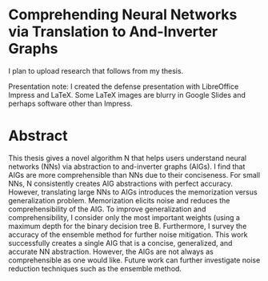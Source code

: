 # Comprehending Neural Networks via Translation to And-Inverter Graphs

I plan to upload research that follows from my thesis.


Presentation note: I created the defense presentation with LibreOffice Impress and LaTeX. Some LaTeX images are blurry in Google Slides and perhaps software other than Impress.

# Abstract
This thesis gives a novel algorithm N that helps users understand neural networks (NNs) via abstraction to and-inverter graphs (AIGs). I find that AIGs are more comprehensible than NNs due to their conciseness. For small NNs, N consistently creates AIG abstractions with perfect accuracy. However, translating large NNs to AIGs introduces the memorization versus generalization problem. Memorization elicits noise and reduces the comprehensibility of the AIG. To improve generalization and comprehensibility, I consider only the most important weights (using a maximum depth for the binary decision tree B. Furthermore, I survey the accuracy of the ensemble method for further noise mitigation. This work successfully creates a single AIG that is a concise, generalized, and accurate NN abstraction. However, the AIGs are not always as comprehensible as one would like. Future work can further investigate noise reduction techniques such as the ensemble method.

